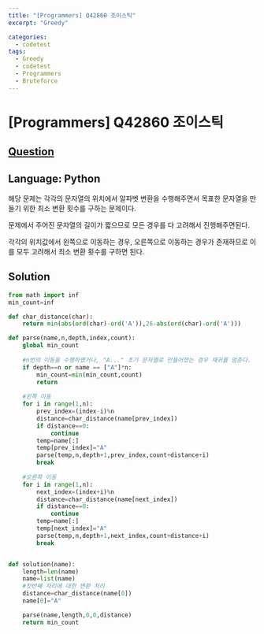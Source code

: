 ```yaml
---
title: "[Programmers] Q42860 조이스틱"
excerpt: "Greedy"

categories:
  - codetest
tags:
  - Greedy
  - codetest
  - Programmers
  - Bruteforce
---
```

# [Programmers] Q42860 조이스틱
## [Question](https://school.programmers.co.kr/learn/courses/30/lessons/42860)
## Language: Python

해당 문제는 각각의 문자열의 위치에서 알파벳 변환을 수행해주면서 목표한 문자열을 만들기 위한 최소 변환 횟수를 구하는 문제이다.

문제에서 주어진 문자열의 길이가 짧으므로 모든 경우를 다 고려해서 진행해주면된다.

각각의 위치값에서 왼쪽으로 이동하는 경우, 오른쪽으로 이동하는 경우가 존재하므로 이를 모두 고려해서 최소 변환 횟수를 구하면 된다.

## Solution

```python
from math import inf
min_count=inf

def char_distance(char):
    return min(abs(ord(char)-ord('A')),26-abs(ord(char)-ord('A')))

def parse(name,n,depth,index,count):
    global min_count
    
    #n번의 이동을 수행하였거나, "A..." 초기 문자열로 만들어졌는 경우 재귀를 멈춘다.
    if depth==n or name == ["A"]*n:
        min_count=min(min_count,count)
        return
    
    #왼쪽 이동  
    for i in range(1,n):
        prev_index=(index-i)%n
        distance=char_distance(name[prev_index])
        if distance==0:
            continue
        temp=name[:]
        temp[prev_index]="A"
        parse(temp,n,depth+1,prev_index,count+distance+i)
        break
    
    #오른쪽 이동
    for i in range(1,n):
        next_index=(index+i)%n
        distance=char_distance(name[next_index])
        if distance==0:
            continue
        temp=name[:]
        temp[next_index]="A"
        parse(temp,n,depth+1,next_index,count+distance+i)
        break


def solution(name):
    length=len(name)
    name=list(name)
    #첫번째 자리에 대한 변환 처리
    distance=char_distance(name[0])
    name[0]="A"

    parse(name,length,0,0,distance)
    return min_count
```
